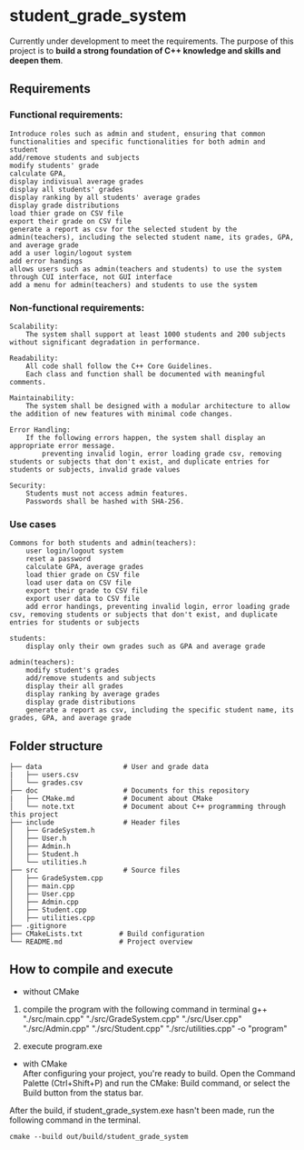 # student_grade_system
Currently under development to meet the requirements. 
The purpose of this project is to **build a strong foundation of C++ knowledge and skills and deepen them**.

## Requirements
### Functional requirements:
    Introduce roles such as admin and student, ensuring that common functionalities and specific functionalities for both admin and student    
    add/remove students and subjects
    modify students' grade
    calculate GPA, 
    display indivisual average grades
    display all students' grades
    display ranking by all students' average grades
    display grade distributions
    load thier grade on CSV file
    export their grade on CSV file 
    generate a report as csv for the selected student by the admin(teachers), including the selected student name, its grades, GPA, and average grade
    add a user login/logout system
    add error handings
    allows users such as admin(teachers and students) to use the system through CUI interface, not GUI interface
    add a menu for admin(teachers) and students to use the system

### Non-functional requirements:
    Scalability: 
        The system shall support at least 1000 students and 200 subjects without significant degradation in performance.

    Readability:
        All code shall follow the C++ Core Guidelines. 
        Each class and function shall be documented with meaningful comments.
    
    Maintainability:
        The system shall be designed with a modular architecture to allow the addition of new features with minimal code changes.

    Error Handling:
        If the following errors happen, the system shall display an appropriate error message.
            preventing invalid login, error loading grade csv, removing students or subjects that don't exist, and duplicate entries for students or subjects, invalid grade values

    Security:
        Students must not access admin features.
        Passwords shall be hashed with SHA-256.

### Use cases
    Commons for both students and admin(teachers):
        user login/logout system
        reset a password
        calculate GPA, average grades
        load thier grade on CSV file
        load user data on CSV file
        export their grade to CSV file
        export user data to CSV file
        add error handings, preventing invalid login, error loading grade csv, removing students or subjects that don't exist, and duplicate entries for students or subjects

    students:
        display only their own grades such as GPA and average grade
        
    admin(teachers):
        modify student's grades
        add/remove students and subjects
        display their all grades
        display ranking by average grades
        display grade distributions
        generate a report as csv, including the specific student name, its grades, GPA, and average grade

## Folder structure
    ├── data                    # User and grade data
    |   ├── users.csv           
    │   └── grades.csv          
    ├── doc                     # Documents for this repository
    |   ├── CMake.md            # Document about CMake
    │   └── note.txt            # Document about C++ programming through this project
    ├── include                 # Header files
    │   ├── GradeSystem.h       
    │   ├── User.h            
    │   ├── Admin.h             
    │   ├── Student.h           
    │   └── utilities.h
    ├── src                     # Source files
    │   ├── GradeSystem.cpp
    │   ├── main.cpp             
    │   ├── User.cpp          
    │   ├── Admin.cpp          
    │   ├── Student.cpp        
    │   ├── utilities.cpp      
    ├── .gitignore
    ├── CMakeLists.txt         # Build configuration
    └── README.md              # Project overview

## How to compile and execute
- without CMake  
1. compile the program with the following command in terminal
    g++ "./src/main.cpp" "./src/GradeSystem.cpp" "./src/User.cpp" "./src/Admin.cpp" "./src/Student.cpp" "./src/utilities.cpp" -o "program"

2. execute program.exe 

- with CMake  
After configuring your project, you're ready to build. Open the Command Palette (Ctrl+Shift+P) and run the CMake: Build command, or select the Build button from the status bar.

After the build, if student_grade_system.exe hasn't been made, run the following command in the terminal.
```
cmake --build out/build/student_grade_system
```
